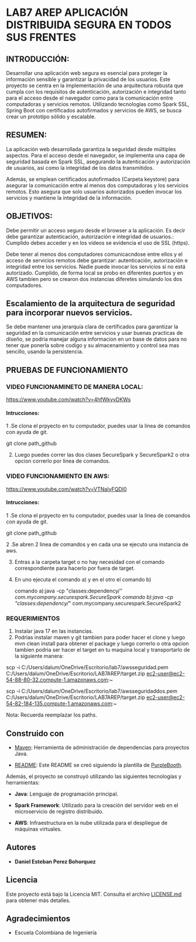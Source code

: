 # LAB7 AREP APLICACIÓN DISTRIBUIDA SEGURA EN TODOS SUS FRENTES

## INTRODUCCIÓN:

Desarrollar una aplicación web segura es esencial para proteger la información sensible y garantizar la privacidad de los usuarios. Este proyecto se centra en la implementación de una arquitectura robusta que cumpla con los requisitos de autenticación, autorización e integridad tanto para el acceso desde el navegador como para la comunicación entre computadoras y servicios remotos. Utilizando tecnologías como Spark SSL, Spring Boot con certificados autofirmados y servicios de AWS, se busca crear un prototipo sólido y escalable.

## RESUMEN:

La aplicación web desarrollada garantiza la seguridad desde múltiples aspectos. Para el acceso desde el navegador, se implementa una capa de seguridad basada en Spark SSL, asegurando la autenticación y autorización de usuarios, así como la integridad de los datos transmitidos. 

Además, se emplean certificados autofirmados (Carpeta keystore) para asegurar la comunicación entre al menos dos computadoras y los servicios remotos. Esto asegura que solo usuarios autorizados pueden invocar los servicios y mantiene la integridad de la información.

## OBJETIVOS:

Debe permitir un acceso seguro desde el browser a la aplicación. Es decir debe garantizar autenticación, autorización e integridad de usuarios.: Cumplido debes acceder y en los videos se evidencia el uso de SSL (https).

Debe tener al menos dos computadores comunicacndose entre ellos y el acceso de servicios remotos debe garantizar: autenticación, autorización e integridad entre los servicios. Nadie puede invocar los servicios si no está autorizado. Cumplido, de forma local se probo en diferentes puertos y en AWS tambien pero se crearon dos instancias diferetes simulando los dos computadores.


## Escalamiento de la arquitectura de seguridad para incorporar nuevos servicios.

Se debe mantener una jerarquía clara de certificados para garantizar la seguridad en la comunicación entre servicios y  usar buenas practicas de diseño, se podria manejar alguna informacion en un base de datos para no tener que ponerla sobre codigo y su almacenamiento y control sea mas sencillo, usando la persistencia.

## PRUEBAS DE FUNCIONAMIENTO

### VIDEO FUNCIONAMINETO DE MANERA LOCAL:

https://www.youtube.com/watch?v=4hfWkyvDKWs

#### Intrucciones: 

1 .Se clona el prpyecto en tu computador, puedes usar la linea de comandos con ayuda de git.

git clone path_github

2. Luego puedes correr las dos clases SecureSpark y SecureSpark2 o otra opcion correrlo por linea de comandos.

### VIDEO FUNCIONAMIENTO EN AWS:

https://www.youtube.com/watch?v=VTNaIyFQDl0

#### Intrucciones: 

1 .Se clona el prpyecto en tu computador, puedes usar la linea de comandos con ayuda de git.

git clone path_github

2 .Se abren 2 linea de comandos y en cada una se ejecuto una instancia de aws.

3. Entras a la carpeta target o no hay necesidad con el comando correspondiente para hacerlo por fuera de target.

4. En uno ejecuta el comando a) y en el otro el comando b)

   comando a):java -cp "classes:dependency/*" com.mycompany.securespark.SecureSpark
   comando b):java -cp "classes:dependency/*" com.mycompany.securespark.SecureSpark2

### REQUERIMIENTOS

1. Instalar java 17 en las instancias.
2.  Podrias instalar maven y git tambien para poder hacer el clone y luego mvn clean install para obtener el package y luego correrlo o otra opcion tambien podria ser hacer el target en tu maquina local y transportarlo de la siguiente manera:

scp -i C:/Users/dalum/OneDrive/Escritorio/lab7/awsseguridad.pem C:/Users/dalum/OneDrive/Escritorio/LAB7AREP/target.zip ec2-user@ec2-54-88-80-32.compute-1.amazonaws.com:~

scp -i C:/Users/dalum/OneDrive/Escritorio/lab7/awsseguridaddos.pem C:/Users/dalum/OneDrive/Escritorio/LAB7AREP/target.zip  ec2-user@ec2-54-82-184-135.compute-1.amazonaws.com:~

Nota: Recuerda reemplazar los paths.
   
## Construido con

- [Maven](https://maven.apache.org/): Herramienta de administración de dependencias para proyectos Java.

- [README](https://gist.github.com/PurpleBooth/109311bb0361f32d87a2): Este README se creó siguiendo la plantilla de [PurpleBooth](https://gist.github.com/PurpleBooth).

Además, el proyecto se construyó utilizando las siguientes tecnologías y herramientas:

- **Java**: Lenguaje de programación principal.

- **Spark Framework**: Utilizado para la creación del servidor web en el microservicio de registro distribuido.

- **AWS**: Infraestructura en la nube utilizada para el despliegue de máquinas virtuales.

## Autores

- **Daniel Esteban Perez Bohorquez**

## Licencia

Este proyecto está bajo la Licencia MIT. Consulta el archivo [LICENSE.md](LICENSE.md) para obtener más detalles.

## Agradecimientos

- Escuela Colombiana de Ingeniería


